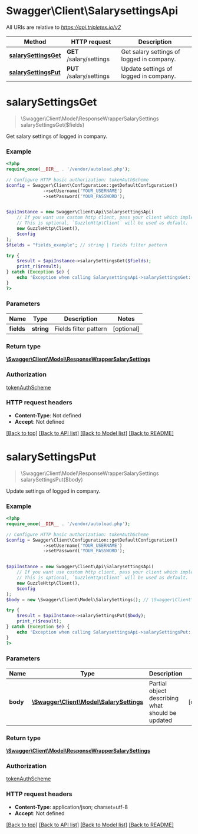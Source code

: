 # Swagger\Client\SalarysettingsApi

All URIs are relative to *https://api.tripletex.io/v2*

Method | HTTP request | Description
------------- | ------------- | -------------
[**salarySettingsGet**](SalarysettingsApi.md#salarySettingsGet) | **GET** /salary/settings | Get salary settings of logged in company.
[**salarySettingsPut**](SalarysettingsApi.md#salarySettingsPut) | **PUT** /salary/settings | Update settings of logged in company.


# **salarySettingsGet**
> \Swagger\Client\Model\ResponseWrapperSalarySettings salarySettingsGet($fields)

Get salary settings of logged in company.



### Example
```php
<?php
require_once(__DIR__ . '/vendor/autoload.php');

// Configure HTTP basic authorization: tokenAuthScheme
$config = Swagger\Client\Configuration::getDefaultConfiguration()
              ->setUsername('YOUR_USERNAME')
              ->setPassword('YOUR_PASSWORD');


$apiInstance = new Swagger\Client\Api\SalarysettingsApi(
    // If you want use custom http client, pass your client which implements `GuzzleHttp\ClientInterface`.
    // This is optional, `GuzzleHttp\Client` will be used as default.
    new GuzzleHttp\Client(),
    $config
);
$fields = "fields_example"; // string | Fields filter pattern

try {
    $result = $apiInstance->salarySettingsGet($fields);
    print_r($result);
} catch (Exception $e) {
    echo 'Exception when calling SalarysettingsApi->salarySettingsGet: ', $e->getMessage(), PHP_EOL;
}
?>
```

### Parameters

Name | Type | Description  | Notes
------------- | ------------- | ------------- | -------------
 **fields** | **string**| Fields filter pattern | [optional]

### Return type

[**\Swagger\Client\Model\ResponseWrapperSalarySettings**](../Model/ResponseWrapperSalarySettings.md)

### Authorization

[tokenAuthScheme](../../README.md#tokenAuthScheme)

### HTTP request headers

 - **Content-Type**: Not defined
 - **Accept**: Not defined

[[Back to top]](#) [[Back to API list]](../../README.md#documentation-for-api-endpoints) [[Back to Model list]](../../README.md#documentation-for-models) [[Back to README]](../../README.md)

# **salarySettingsPut**
> \Swagger\Client\Model\ResponseWrapperSalarySettings salarySettingsPut($body)

Update settings of logged in company.



### Example
```php
<?php
require_once(__DIR__ . '/vendor/autoload.php');

// Configure HTTP basic authorization: tokenAuthScheme
$config = Swagger\Client\Configuration::getDefaultConfiguration()
              ->setUsername('YOUR_USERNAME')
              ->setPassword('YOUR_PASSWORD');


$apiInstance = new Swagger\Client\Api\SalarysettingsApi(
    // If you want use custom http client, pass your client which implements `GuzzleHttp\ClientInterface`.
    // This is optional, `GuzzleHttp\Client` will be used as default.
    new GuzzleHttp\Client(),
    $config
);
$body = new \Swagger\Client\Model\SalarySettings(); // \Swagger\Client\Model\SalarySettings | Partial object describing what should be updated

try {
    $result = $apiInstance->salarySettingsPut($body);
    print_r($result);
} catch (Exception $e) {
    echo 'Exception when calling SalarysettingsApi->salarySettingsPut: ', $e->getMessage(), PHP_EOL;
}
?>
```

### Parameters

Name | Type | Description  | Notes
------------- | ------------- | ------------- | -------------
 **body** | [**\Swagger\Client\Model\SalarySettings**](../Model/SalarySettings.md)| Partial object describing what should be updated | [optional]

### Return type

[**\Swagger\Client\Model\ResponseWrapperSalarySettings**](../Model/ResponseWrapperSalarySettings.md)

### Authorization

[tokenAuthScheme](../../README.md#tokenAuthScheme)

### HTTP request headers

 - **Content-Type**: application/json; charset=utf-8
 - **Accept**: Not defined

[[Back to top]](#) [[Back to API list]](../../README.md#documentation-for-api-endpoints) [[Back to Model list]](../../README.md#documentation-for-models) [[Back to README]](../../README.md)


